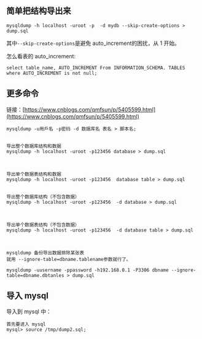 ## 简单把结构导出来
```
mysqldump -h localhost -uroot -p  -d mydb --skip-create-options > dump.sql
```
其中`--skip-create-options`是避免 auto_increment的困扰，从 1 开始。

怎么看表的 auto_increment:
```
select table_name, AUTO_INCREMENT From INFORMATION_SCHEMA. TABLES where AUTO_INCREMENT is not null;
```


## 更多命令
链接：[https://www.cnblogs.com/qmfsun/p/5405599.html](https://www.cnblogs.com/qmfsun/p/5405599.html)
```
mysqldump -u用戶名 -p密码 -d 数据库名 表名 > 脚本名;

 
导出整个数据库结构和数据
mysqldump -h localhost -uroot -p123456 database > dump.sql



导出单个数据表结构和数据
mysqldump -h localhost -uroot -p123456  database table > dump.sql

 
导出整个数据库结构（不包含数据）
mysqldump -h localhost -uroot -p123456  -d database > dump.sql

 

导出单个数据表结构（不包含数据）
mysqldump -h localhost -uroot -p123456  -d database table > dump.sql



mysqldump 备份导出数据排除某张表
就用 --ignore-table=dbname.tablename参数就行了。

mysqldump -uusername -ppassword -h192.168.0.1 -P3306 dbname --ignore-table=dbname.dbtanles > dump.sql
```

## 导入 mysql
导入到 mysql 中：
```
首先要进入 mysql
mysql> source /tmp/dump2.sql;
```
